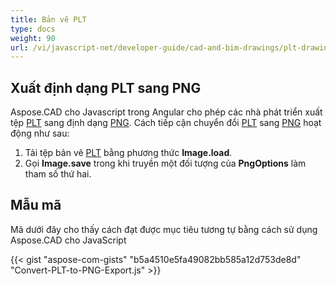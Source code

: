 ```yaml
---
title: Bản vẽ PLT
type: docs
weight: 90
url: /vi/javascript-net/developer-guide/cad-and-bim-drawings/plt-drawings/
---
```


## **Xuất định dạng PLT sang PNG**

Aspose.CAD cho Javascript trong Angular cho phép các nhà phát triển xuất tệp [PLT](https://docs.fileformat.com/cad/plt/) sang định dạng [PNG](https://docs.fileformat.com/image/png/).
Cách tiếp cận chuyển đổi [PLT](https://docs.fileformat.com/cad/plt/) sang [PNG](https://docs.fileformat.com/image/png/) hoạt động như sau:

1. Tải tệp bản vẽ [PLT](https://docs.fileformat.com/cad/plt/) bằng phương thức **Image.load**.
1. Gọi **Image.save** trong khi truyền một đối tượng của **PngOptions** làm tham số thứ hai.

## Mẫu mã

Mã dưới đây cho thấy cách đạt được mục tiêu tương tự bằng cách sử dụng Aspose.CAD cho JavaScript

{{< gist "aspose-com-gists" "b5a4510e5fa49082bb585a12d753de8d" "Convert-PLT-to-PNG-Export.js" >}}
